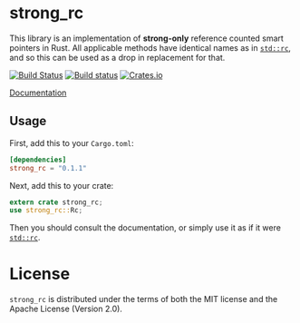 # strong_rc

This library is an implementation of **strong-only** reference counted smart pointers in Rust. All applicable methods have identical names as in [`std::rc`], and so this
can be used as a drop in replacement for that.

[![Build Status](https://travis-ci.org/Centril/rust_strong_rc.svg?branch=master)](https://travis-ci.org/Centril/rust_strong_rc)
[![Build status](https://ci.appveyor.com/api/projects/status/1k62lx84j5oflynu?svg=true)](https://ci.appveyor.com/project/Centril/rust_strong_rc)
[![Crates.io](https://img.shields.io/crates/v/strong_rc.svg?maxAge=2592000)](https://crates.io/crates/strong_rc)

[Documentation](https://docs.rs/strong_rc)

## Usage

First, add this to your `Cargo.toml`:

```toml
[dependencies]
strong_rc = "0.1.1"
```

Next, add this to your crate:

```rust
extern crate strong_rc;
use strong_rc::Rc;
```

Then you should consult the documentation, or simply use it as if it were
[`std::rc`].

# License

`strong_rc` is distributed under the terms of both the MIT license and
the Apache License (Version 2.0).

<!-- references -->

[`std::rc`]: https://doc.rust-lang.org/std/rc/index.html

<!-- references -->